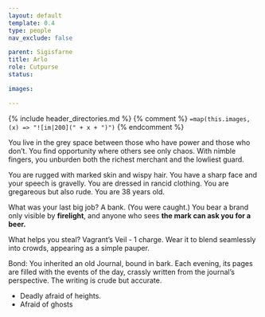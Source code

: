 ```yaml
---
layout: default
template: 0.4
type: people
nav_exclude: false

parent: Sigisfarne
title: Arlo
role: Cutpurse
status: 

images:

---
```


{% include header_directories.md %}
{% comment %}
`=map(this.images, (x) => "![im|200](" + x + ")")`
{% endcomment %}

You live in the grey space between those who have power and those who don’t. You find opportunity where others see only chaos. With nimble fingers, you unburden both the richest merchant and the lowliest guard.

You are rugged with marked skin and wispy hair. You have a sharp face and your speech is gravelly. You are dressed in rancid clothing. You are gregareous but also rude. You are 38 years old. 

What was your last big job?
A bank. (You were caught.) You bear a brand only visible by **firelight**, and anyone who sees **the mark can ask you for a beer.**

What helps you steal? Vagrant’s Veil - 1 charge. Wear it to blend seamlessly into crowds, appearing as a simple pauper.

Bond: You inherited an old Journal, bound in bark. Each evening, its pages are filled with the events of the day, crassly written from the journal’s perspective. The writing is crude but accurate.


- Deadly afraid of heights.
- Afraid of ghosts
